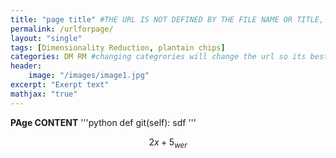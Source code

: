 ```yaml
---
title: "page title" #THE URL IS NOT DEFINED BY THE FILE NAME OR TITLE, use permalink
permalink: /urlforpage/
layout: "single"
tags: [Dimensionality Reduction, plantain chips]
categories: DM RM #changing categrories will change the url so its best to use permalinks to fix the url
header:
    image: "/images/image1.jpg"
excerpt: "Exerpt text"
mathjax: "true" 
---
```

**PAge CONTENT**
'''python
def git(self):
    sdf
    '''
    
$$2x+5_{wer}$$
